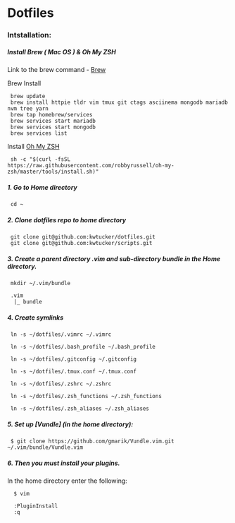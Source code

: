 # Dotfiles

### Intstallation:

##### Install Brew ( Mac OS ) & Oh My ZSH
Link to the brew command - [Brew](https://brew.sh/)

Brew Install
```
 brew update
 brew install httpie tldr vim tmux git ctags asciinema mongodb mariadb nvm tree yarn
 brew tap homebrew/services
 brew services start mariadb
 brew services start mongodb
 brew services list
```

Install [Oh My ZSH](https://github.com/robbyrussell/oh-my-zsh)
```
 sh -c "$(curl -fsSL https://raw.githubusercontent.com/robbyrussell/oh-my-zsh/master/tools/install.sh)"
```

##### 1. Go to Home directory
```
 cd ~
```

##### 2. Clone dotfiles repo to home directory
```
 git clone git@github.com:kwtucker/dotfiles.git
 git clone git@github.com:kwtucker/scripts.git
```

##### 3. Create a parent directory .vim and sub-directory bundle in the Home directory.
```
 mkdir ~/.vim/bundle
```

```
 .vim
  |_ bundle
```

##### 4. Create symlinks

```
 ln -s ~/dotfiles/.vimrc ~/.vimrc

 ln -s ~/dotfiles/.bash_profile ~/.bash_profile

 ln -s ~/dotfiles/.gitconfig ~/.gitconfig

 ln -s ~/dotfiles/.tmux.conf ~/.tmux.conf

 ln -s ~/dotfiles/.zshrc ~/.zshrc

 ln -s ~/dotfiles/.zsh_functions ~/.zsh_functions

 ln -s ~/dotfiles/.zsh_aliases ~/.zsh_aliases
```

##### 5. Set up [Vundle] (in the home directory):
```
 $ git clone https://github.com/gmarik/Vundle.vim.git ~/.vim/bundle/Vundle.vim
```
##### 6. Then you must install your plugins.
In the home directory enter the following:
```shell
  $ vim

  :PluginInstall
  :q
```
